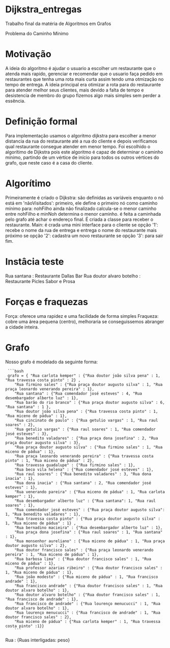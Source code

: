 # Dijkstra_entregas
Trabalho final da matéria de Algoritmos em Grafos

Problema do Caminho Mínimo


# Motivação
A ideia do algoritmo é ajudar o usuario a escolher um restaurante que o atenda mais rapido,
gerenciar e recomendar que o usuario faça pedido em restaurantes que tenha uma rota mais curta
assim tendo uma otmização no tempo de entrega.
A ideia principal era otimizar a rota para do restaurante para atender melhor seus clientes,
mais devido a falta de tempo e desistencia de membro do grupo fizemos algo mais simples sem perder a essência.


# Definição formal
Para implementação usamos o algoritmo dijkstra para escolher a menor distancia da rua do restaurante
até a rua do cliente e depois verificamos qual restaurante consegue atender em menor tempo. 
Foi escolhido o algorítimo de Dijkstra pois este algoritmo é capaz de determinar o caminho mínimo,
partindo de um vértice de início para todos os outros vértices do grafo, que neste caso é a casa do cliente.

# Algorítimo
Primeiramente é criado o Dijkstra:
     são definidas as variáveis
     enquanto o nó está em 'nãoVisitados':
          primeiro, ele define o primeiro nó como caminho mínimo
          para: nohFilho ainda não finalizado
               calcula-se o menor caminho entre nohFilho e minNoh
          determina o menor caminho.
     é feita a caminhada pelo grafo até achar o endereço final.
É criada a classe para receber o restaurante.
Main:
     é crada uma mini interface para o cliente
     se opção '1':
          recebe o nome da rua de entrega e entrega o nome do restaurante mais próximo
     se opção '2':
          cadastra um novo restaurante
     se opção '3':
          para sair
fim.

# Instâcia teste
Rua santana : Restaurante Dallas Bar
Rua doutor alvaro botelho : Restaurante Picles Sabor e Prosa

# Forças e fraquezas
Força: oferece uma rapidez e uma facilidade de forma simples
Fraqueza: cobre uma área pequena (centro), melhoraria se conseguissemos abranger a cidade inteira.

# Grafo
Nosso grafo é modelado da seguinte forma:

     ```bash
     grafo = { "Rua carlota kemper" : {"Rua doutor joão silva pena" : 1, "Rua travessa costa pinto" : 2} ,
        "Rua firmino sales" : {"Rua praça doutor augusto silva" : 1, "Rua praça leonardo venerando pereira" : 1},
        "Rua santana" : {"Rua comendador josé esteves" : 4, "Rua desembargador alberto luz" : 1},
        "Rua barão do rio branco" : {"Rua praça doutor augusto silva" : 6, "Rua santana" : 1 },
        "Rua doutor joão silva pena" : {"Rua travessa costa pinto" : 1, "Rua miceno de pádua" : 1},
        "Rua cincinato de paulo" : {"Rua getulio vargas" : 1, "Rua raul soares" : 2},
        "Rua getulio vargas" : {"Rua raul soares" : 1, "Rua comendador josé esteves" : 3},
        "Rua benedito valadares" : {"Rua praça dona josefina" : 2, "Rua praça doutor augusto silva" : 3},
        "Rua praça doutor augusto silva" : {"Rua firmino sales" : 1, "Rua miceno de pádua" : 1},
        "Rua praça leonardo venerando pereira" : {"Rua travessa costa pinto" : 1, "Rua miceno de pádua" : 2},
        "Rua travessa guadalupe" : {"Rua firmino sales" : 1},
        "Rua beco vila helena" : {"Rua comendador josé esteves" : 1},
        "Rua raul soares" : {"Rua benedito valadares" : 3, "Rua dona inacia" : 1},
        "Rua dona inacia" : {"Rua santana" : 2, "Rua comendador josé esteves" : 1},
        "Rua venerando pareira" : {"Rua miceno de pádua" : 1, "Rua carlota kemper" : 1},
        "Rua desembargador alberto luz" : {"Rua santana": 1, "Rua raul soares" : 1},
        "Rua comendador josé esteves" : {"Rua praça doutor augusto silva": 1, "Rua benedito valadares" : 1},
        "Rua travessa costa pinto" : {"Rua praça doutor augusto silva" : 1, "Rua miceno de pádua" : 1} ,
        "Rua bernadino macieira" : {"Rua desembargador alberto luz" : 1},
        "Rua praça dona josefina" : {"Rua raul soares" : 1, "Rua santana" : 1},
        "Rua monsenhor aureliano" : {"Rua miceno de pádua" : 1, "Rua praça doutor augusto silva" : 2},
        "Rua doutor francisco sales" : {"Rua praça leonardo venerando pereira" : 1, "Rua miceno de pádua" : 1},
        "Rua barbosa lima" : {"Rua doutor francisco sales" : 1, "Rua miceno de pádua" : 1},
        "Rua professor azarias ribeiro" : {"Rua doutor francisco sales" : 1, "Rua miceno de pádua" : 1},
        "Rua joão modesto" : {"Rua miceno de pádua" : 1, "Rua francisco andrade" : 1},
        "Rua francisco andrade" : {"Rua doutor francisco sales" : 1, "Rua doutor alvaro botelho" : 1},
        "Rua doutor alvaro botelho" : {"Rua doutor francisco sales" : 1, "Rua francisco de andrade" : 1},
        "Rua francisco de andrade" : {"Rua lourenço menucucci" : 1, "Rua doutor alvaro botelho" : 1},
        "Rua lourenço menucucci" : {"Rua francisco de andrade" : 1, "Rua doutor francisco sales" : 2},
        "Rua miceno de pádua" : {"Rua carlota kemper" : 1, "Rua travessa costa pinto" :1}}
        ```


Rua : {Ruas interligadas: peso}
